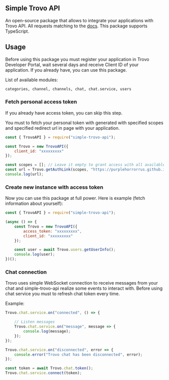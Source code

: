 ## Simple Trovo API

An open-source package that allows to integrate your applications with Trovo API. All requests matching to the [docs](https://developer.trovo.live/docs/APIs.html#_1-introduction). This package supports TypeScript.

## Usage

Before using this package you must register your application in Trovo Developer Portal, wait several days and receive Client ID of your application. If you already have, you can use this package.

List of available modules:
```bash
categories, channel, channels, chat, chat.service, users
```

### Fetch personal access token

If you already have access token, you can skip this step.

You must to fetch your personal token with generated with specified scopes and specified redirect url in page with your application.

```javascript
const { TrovoAPI } = require("simple-trovo-api");

const Trovo = new TrovoAPI({
    client_id: "xxxxxxxxx"
});

const scopes = []; // Leave it empty to grant access with all available scopes
const url = Trovo.getAuthLink(scopes, "https://purplehorrorrus.github.io/token");
console.log(url);
```

### Create new instance with access token

Now you can use this package at full power. Here is example (fetch information about yourself):

```javascript
const { TrovoAPI } = require("simple-trovo-api");

(async () => {
    const Trovo = new TrovoAPI({
        access_token: "xxxxxxxxx",
        client_id: "xxxxxxxxx"
    });

    const user = await Trovo.users.getUserInfo();
    console.log(user);
})();
```

### Chat connection

Trovo uses simple WebSocket connection to receive messages from your chat and simple-trovo-api realize some events to interact with. Before using chat service you must to refresh chat token every time. 

Example:

```javascript
Trovo.chat.service.on("connected", () => {

    // Listen messages
    Trovo.chat.service.on("message", message => {
        console.log(message);
    });
});

Trovo.chat.service.on("disconnected", error => {
    console.error("Trovo chat has been disconnected", error);
});

const token = await Trovo.chat.token();
Trovo.chat.service.connect(token);
```